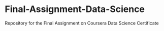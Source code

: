 # Final-Assignment-Data-Science
Repository for the Final Assignment on Coursera Data Science Certificate
